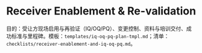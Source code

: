 # Receiver Enablement & Re-validation

目的：受让方现场启用与再验证（IQ/OQ/PQ）、变更控制、资料与培训交付、成功标准与里程碑。模板：`templates/iq-oq-pq-plan-tmpl.md`；清单：`checklists/receiver-enablement-and-iq-oq-pq.md`。
